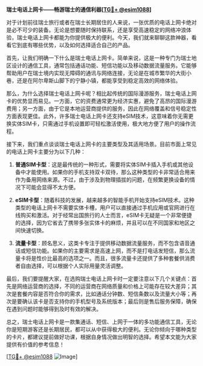 **瑞士电话上网卡——畅游瑞士的通信利器[[TG💪+ @esim1088](https://t.me/s/esim1088)]**

对于计划前往瑞士旅行或者在瑞士长期居住的人来说，一张优质的电话上网卡绝对是必不可少的装备。无论是想要随时保持联系，还是享受高速稳定的网络冲浪体验，瑞士电话上网卡都能为你提供极大的便利。今天，我们就来聊聊这款神器，看看它到底有哪些优势，以及如何选择适合自己的产品。

首先，让我们明确一下什么是瑞士电话上网卡。简单来说，这是一种专门为瑞士地区设计的通信工具，通常包括通话功能、短信功能以及移动数据流量服务。它能够帮助用户在瑞士境内实现无障碍的通讯与网络连接，无论是在城市繁华的大街小巷，还是在阿尔卑斯山脚下的宁静小镇，都能享受到稳定高效的网络体验。

那么，为什么选择瑞士电话上网卡呢？相比起传统的国际漫游服务，瑞士电话上网卡的优势显而易见。一方面，它的资费通常更为经济实惠，避免了高昂的国际漫游费用；另一方面，由于它是本地运营商提供的服务，因此在网络覆盖和信号稳定性方面表现更佳。此外，许多瑞士电话上网卡还支持eSIM技术，这意味着你无需更换实体SIM卡，只需通过手机设置即可轻松激活使用，极大地方便了用户的操作流程。

接下来，我们重点谈谈瑞士电话上网卡的主要类型及其适用场景。目前市面上常见的电话上网卡主要分为以下几种：

1. **普通SIM卡型**：这是最传统的一种形式，需要将实体SIM卡插入手机或其他设备中才能使用。如果你的手机支持双卡双待，那么这种类型的卡非常适合用来作为备用网络来源。不过，由于涉及到物理插拔的问题，在频繁更换设备的情况下可能会显得不太方便。

2. **eSIM卡型**：随着科技的发展，越来越多的智能手机开始支持eSIM技术。这种类型的电话上网卡不需要实体卡槽，用户可以直接通过手机应用或官网进行在线购买和激活。对于经常出国旅行的人士而言，eSIM卡无疑是一个非常便捷的选择，因为它省去了携带多张实体卡的麻烦，并且可以在不同国家和地区之间快速切换。

3. **流量卡型**：顾名思义，这类卡专注于提供移动数据流量服务，而不包含语音通话或短信功能。如果你的主要需求是高速上网，而不是打电话发短信，那么流量卡将是性价比最高的选项之一。而且，很多流量卡还提供了多种套餐供消费者自由选择，可以根据个人实际用量灵活调整。

最后，我们要提醒大家，在选购瑞士电话上网卡时一定要注意以下几个关键点：首先是网络运营商的选择，不同的运营商在网络质量和价格上可能存在较大差异；其次是套餐内容是否符合你的需求，比如通话分钟数、短信条数以及流量大小等；再次是要确认该卡是否支持你的手机型号及系统版本；最后则是售后服务保障，确保在遇到问题时能够得到及时有效的解决。

总之，瑞士电话上网卡是一款集通话、短信、上网于一体的多功能通信工具，无论你是短期游客还是长期居民，都可以从中获得极大的便利。无论你倾向于哪种类型的卡片，都建议提前做好功课，根据自身情况做出明智的选择。希望本文能为大家提供有价值的参考信息！

[[TG💪+ @esim1088](https://t.me/s/esim1088) ![Image](https://i.postimg.cc/4NQfJmqS/Snipaste-2025-05-13-00-14-12.png)]